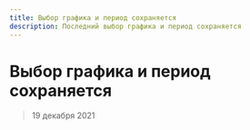 ```yaml
---
title: Выбор графика и период сохраняется
description: Последний выбор графика и период сохраняется
---
```


# Выбор графика и период сохраняется
> 19 декабря 2021

